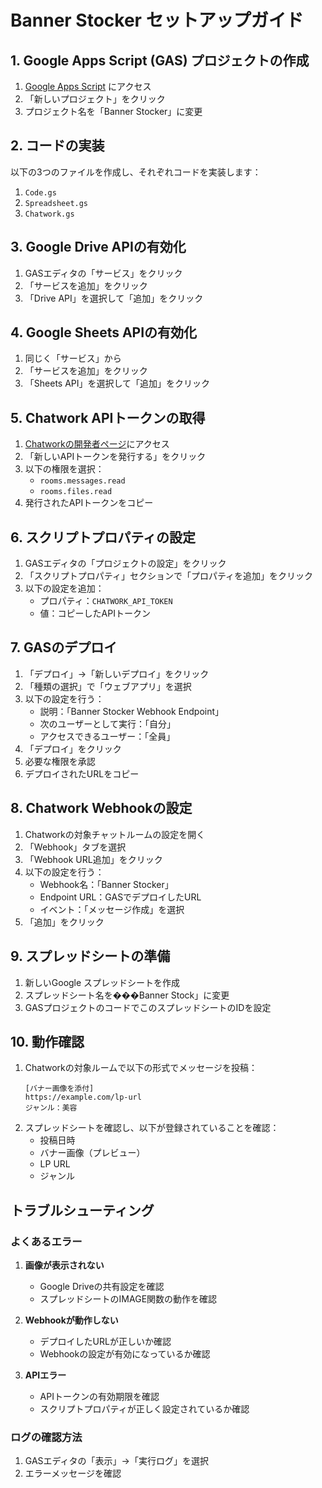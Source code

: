 # Banner Stocker セットアップガイド

## 1. Google Apps Script (GAS) プロジェクトの作成

1. [Google Apps Script](https://script.google.com/) にアクセス
2. 「新しいプロジェクト」をクリック
3. プロジェクト名を「Banner Stocker」に変更

## 2. コードの実装

以下の3つのファイルを作成し、それぞれコードを実装します：

1. `Code.gs`
2. `Spreadsheet.gs`
3. `Chatwork.gs`

## 3. Google Drive APIの有効化

1. GASエディタの「サービス」をクリック
2. 「サービスを追加」をクリック
3. 「Drive API」を選択して「追加」をクリック

## 4. Google Sheets APIの有効化

1. 同じく「サービス」から
2. 「サービスを追加」をクリック
3. 「Sheets API」を選択して「追加」をクリック

## 5. Chatwork APIトークンの取得

1. [Chatworkの開発者ページ](https://www.chatwork.com/service/packages/chatwork/subpackages/api/token.php)にアクセス
2. 「新しいAPIトークンを発行する」をクリック
3. 以下の権限を選択：
   - `rooms.messages.read`
   - `rooms.files.read`
4. 発行されたAPIトークンをコピー

## 6. スクリプトプロパティの設定

1. GASエディタの「プロジェクトの設定」をクリック
2. 「スクリプトプロパティ」セクションで「プロパティを追加」をクリック
3. 以下の設定を追加：
   - プロパティ：`CHATWORK_API_TOKEN`
   - 値：コピーしたAPIトークン

## 7. GASのデプロイ

1. 「デプロイ」→「新しいデプロイ」をクリック
2. 「種類の選択」で「ウェブアプリ」を選択
3. 以下の設定を行う：
   - 説明：「Banner Stocker Webhook Endpoint」
   - 次のユーザーとして実行：「自分」
   - アクセスできるユーザー：「全員」
4. 「デプロイ」をクリック
5. 必要な権限を承認
6. デプロイされたURLをコピー

## 8. Chatwork Webhookの設定

1. Chatworkの対象チャットルームの設定を開く
2. 「Webhook」タブを選択
3. 「Webhook URL追加」をクリック
4. 以下の設定を行う：
   - Webhook名：「Banner Stocker」
   - Endpoint URL：GASでデプロイしたURL
   - イベント：「メッセージ作成」を選択
5. 「追加」をクリック

## 9. スプレッドシートの準備

1. 新しいGoogle スプレッドシートを作成
2. スプレッドシート名を���Banner Stock」に変更
3. GASプロジェクトのコードでこのスプレッドシートのIDを設定

## 10. 動作確認

1. Chatworkの対象ルームで以下の形式でメッセージを投稿：
   ```
   [バナー画像を添付]
   https://example.com/lp-url
   ジャンル：美容
   ```
2. スプレッドシートを確認し、以下が登録されていることを確認：
   - 投稿日時
   - バナー画像（プレビュー）
   - LP URL
   - ジャンル

## トラブルシューティング

### よくあるエラー

1. **画像が表示されない**
   - Google Driveの共有設定を確認
   - スプレッドシートのIMAGE関数の動作を確認

2. **Webhookが動作しない**
   - デプロイしたURLが正しいか確認
   - Webhookの設定が有効になっているか確認

3. **APIエラー**
   - APIトークンの有効期限を確認
   - スクリプトプロパティが正しく設定されているか確認

### ログの確認方法

1. GASエディタの「表示」→「実行ログ」を選択
2. エラーメッセージを確認
